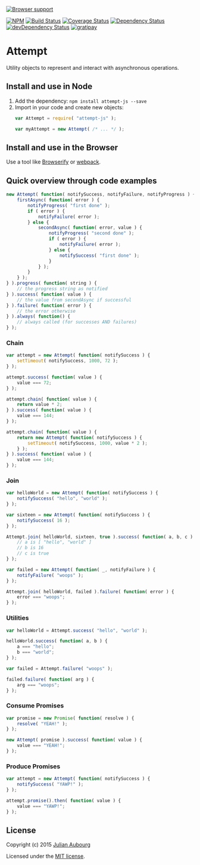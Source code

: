 [![Browser support][testling-image]][testling-url]

[![NPM][npm-image]][npm-url]
[![Build Status][travis-image]][travis-url]
[![Coverage Status][coveralls-image]][coveralls-url]
[![Dependency Status][dependency-image]][dependency-url]
[![devDependency Status][devDependency-image]][devDependency-url]
[![gratipay][gratipay-image]][gratipay-url]

# Attempt

Utility objects to represent and interact with asynchronous operations.

## Install and use in Node

1. Add the dependency: `npm install attempt-js --save`
2. Import in your code and create new objects:
   ```js
   var Attempt = require( "attempt-js" );

   var myAttempt = new Attempt( /* ... */ );
   ```

## Install and use in the Browser

Use a tool like [Browserify](http://browserify.org/) or [webpack](http://webpack.github.io/).

## Quick overview through code examples
```js
new Attempt( function( notifySuccess, notifyFailure, notifyProgress ) {
    firstAsync( function( error ) {
        notifyProgress( "first done" );
        if ( error ) {
            notifyFailure( error );
        } else {
            secondAsync( function( error, value ) {
                notifyProgress( "second done" );
                if ( error ) {
                    notifyFailure( error );
                } else {
                    notifySuccess( "first done" );
                }
            } );
        }
    } );
} ).progress( function( string ) {
    // the progress string as notified
} ).success( function( value ) {
    // the value from secondAsync if successful
} ).failure( function( error ) {
    // the error otherwise
} ).always( function() {
    // always called (for successes AND failures)
} );
```

### Chain

```js
var attempt = new Attempt( function( notifySuccess ) {
    setTimeout( notifySuccess, 1000, 72 );
} );

attempt.success( function( value ) {
    value === 72;
} );

attempt.chain( function( value ) {
    return value * 2;
} ).success( function( value ) {
    value === 144;
} );

attempt.chain( function( value ) {
    return new Attempt( function( notifySuccess ) {
        setTimeout( notifySuccess, 1000, value * 2 );
    } );
} ).success( function( value ) {
    value === 144;
} );
```

### Join

```js
var helloWorld = new Attempt( function( notifySuccess ) {
    notifySuccess( "hello", "world" );
} );

var sixteen = new Attempt( function( notifySuccess ) {
    notifySuccess( 16 );
} );

Attempt.join( helloWorld, sixteen, true ).success( function( a, b, c ) {
    // a is [ "hello", "world" ]
    // b is 16
    // c is true
} );

var failed = new Attempt( function( _, notifyFailure ) {
    notifyFailure( "woops" );
} );

Attempt.join( helloWorld, failed ).failure( function( error ) {
    error === "woops";
} );
```

### Utilities

```js
var helloWorld = Attempt.success( "hello", "world" );

helloWorld.success( function( a, b ) {
    a === "hello";
    b === "world";
} );

var failed = Attempt.failure( "woops" );

failed.failure( function( arg ) {
    arg === "woops";
} );
````

### Consume Promises

```js
var promise = new Promise( function( resolve ) {
    resolve( "YEAH!" );
} );

new Attempt( promise ).success( function( value ) {
    value === "YEAH!";
} );
```

### Produce Promises

```js
var attempt = new Attempt( function( notifySuccess ) {
    notifySuccess( "YAWP!" );
} );

attempt.promise().then( function( value ) {
    value === "YAWP!";
} );
```

## License

Copyright (c) 2015 [Julian Aubourg](mailto:j@ubourg.net)

Licensed under the [MIT license](https://raw.githubusercontent.com/jaubourg/wires/master/LICENSE-MIT).

[coveralls-image]: https://img.shields.io/coveralls/jaubourg/attempt-js.svg
[coveralls-url]: https://coveralls.io/r/jaubourg/attempt-js
[dependency-image]: https://david-dm.org/jaubourg/attempt-js.svg
[dependency-url]: https://david-dm.org/jaubourg/attempt-js
[devDependency-image]: https://david-dm.org/jaubourg/attempt-js/dev-status.svg
[devDependency-url]: https://david-dm.org/jaubourg/attempt-js#info=devDependencies
[gratipay-image]: https://img.shields.io/gratipay/jaubourg.svg
[gratipay-url]: https://gratipay.com/jaubourg/
[npm-image]: https://img.shields.io/npm/v/attempt-js.svg
[npm-url]: https://npmjs.org/package/attempt-js
[testling-image]: https://ci.testling.com/jaubourg/attempt-js.png
[testling-url]: http://ci.testling.com/jaubourg/attempt-js
[travis-image]: https://travis-ci.org/jaubourg/attempt-js.svg
[travis-url]: https://travis-ci.org/jaubourg/attempt-js
